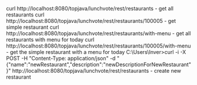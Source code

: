 curl http://localhost:8080/topjava/lunchvote/rest/restaurants - get all restaurants
curl http://localhost:8080/topjava/lunchvote/rest/restaurants/100005 - get simple restaurant
curl http://localhost:8080/topjava/lunchvote/rest/restaurants/with-menu - get all restaurants with menu for today
curl http://localhost:8080/topjava/lunchvote/rest/restaurants/100005/with-menu - get the simple restaurant with a menu for today
C:\Users\Inver>curl -i -X POST -H "Content-Type: application/json" -d "{\"name\":\"newRestaurant\",\"description\":\"newDescriptionForNewRestaurant\"}" http://localhost:8080/topjava/lunchvote/rest/restaurants - create new restaurant 